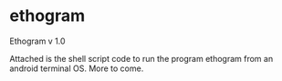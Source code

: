 # ethogram
Ethogram v 1.0

Attached is the shell script code to run the program ethogram from an android terminal OS. More to come.
